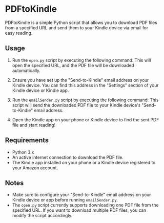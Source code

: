 # PDFtoKindle

PDFtoKindle is a simple Python script that allows you to download PDF files from a specified URL and send them to your Kindle device via email for easy reading.

## Usage

1. Run the `open.py` script by executing the following command:
This will open the specified URL, and the PDF file will be downloaded automatically.

2. Ensure you have set up the "Send-to-Kindle" email address on your Kindle device. You can find this address in the "Settings" section of your Kindle device or Kindle app.

3. Run the `emailSender.py` script by executing the following command:
This script will send the downloaded PDF file to your Kindle device's "Send-to-Kindle" email address.

4. Open the Kindle app on your phone or Kindle device to find the sent PDF file and start reading!

## Requirements

- Python 3.x
- An active internet connection to download the PDF file.
- The Kindle app installed on your phone or a Kindle device registered to your Amazon account.

## Notes

- Make sure to configure your "Send-to-Kindle" email address on your Kindle device or app before running `emailSender.py`.
- The `open.py` script currently supports downloading one PDF file from the specified URL. If you want to download multiple PDF files, you can modify the script accordingly.
